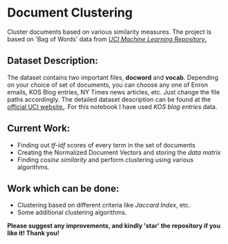 # Document Clustering
Cluster documents based on various similarity measures. The project is based on 'Bag of Words' data from [*UCI Machine Learning Repository*.](https://archive.ics.uci.edu/ml/datasets.php)

## Dataset Description:
The dataset contains two important files, **docword** and **vocab**. Depending on your choice of set of documents, you can choose any one of Enron emails, KOS Blog entries, NY Times news articles, etc. Just change the file paths accordingly. The detailed dataset description can be found at the [official UCI website.](https://archive.ics.uci.edu/ml/datasets/Bag+of+Words). For this notebook I have used *KOS blog entries* data.

## Current Work:
- Finding out *tf-idf* scores of every term in the set of documents
- Creating the Normalized Document Vectors and storing the *data matrix* 
- Finding *cosine similarity* and perform clustering using various algorithms.

## Work which can be done:
- Clustering based on different criteria like *Jaccard Index*, etc.
- Some additional clustering algorithms.

**Please suggest any improvements, and kindly 'star' the repository if you like it! Thank you!**
